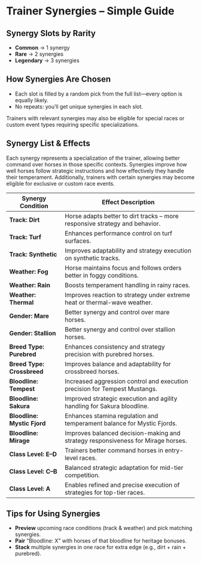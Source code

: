 # Trainer Synergies – Simple Guide

## Synergy Slots by Rarity

- **Common** → 1 synergy
- **Rare** → 2 synergies
- **Legendary** → 3 synergies

## How Synergies Are Chosen

- Each slot is filled by a random pick from the full list—every option is equally likely.
- No repeats: you’ll get unique synergies in each slot.

Trainers with relevant synergies may also be eligible for special races or custom event types requiring specific specializations.

## Synergy List & Effects

Each synergy represents a specialization of the trainer, allowing better command over horses in those specific contexts. Synergies improve how well horses follow strategic instructions and how effectively they handle their temperament. Additionally, trainers with certain synergies may become eligible for exclusive or custom race events.

| Synergy Condition           | Effect Description                                                               |
| --------------------------- | -------------------------------------------------------------------------------- |
| **Track: Dirt**             | Horse adapts better to dirt tracks – more responsive strategy and behavior.      |
| **Track: Turf**             | Enhances performance control on turf surfaces.                                   |
| **Track: Synthetic**        | Improves adaptability and strategy execution on synthetic tracks.                |
| **Weather: Fog**            | Horse maintains focus and follows orders better in foggy conditions.             |
| **Weather: Rain**           | Boosts temperament handling in rainy races.                                      |
| **Weather: Thermal**        | Improves reaction to strategy under extreme heat or thermal-wave weather.        |
| **Gender: Mare**            | Better synergy and control over mare horses.                                     |
| **Gender: Stallion**        | Better synergy and control over stallion horses.                                 |
| **Breed Type: Purebred**    | Enhances consistency and strategy precision with purebred horses.                |
| **Breed Type: Crossbreed**  | Improves balance and adaptability for crossbreed horses.                         |
| **Bloodline: Tempest**      | Increased aggression control and execution precision for Tempest Mustangs.       |
| **Bloodline: Sakura**       | Improved strategic execution and agility handling for Sakura bloodline.          |
| **Bloodline: Mystic Fjord** | Enhances stamina regulation and temperament balance for Mystic Fjords.           |
| **Bloodline: Mirage**       | Improves balanced decision-making and strategy responsiveness for Mirage horses. |
| **Class Level: E–D**        | Trainers better command horses in entry-level races.                             |
| **Class Level: C–B**        | Balanced strategic adaptation for mid-tier competition.                          |
| **Class Level: A**          | Enables refined and precise execution of strategies for top-tier races.          |

## Tips for Using Synergies

- **Preview** upcoming race conditions (track & weather) and pick matching synergies.
- **Pair** “Bloodline: X” with horses of that bloodline for heritage bonuses.
- **Stack** multiple synergies in one race for extra edge (e.g., dirt + rain + purebred).
